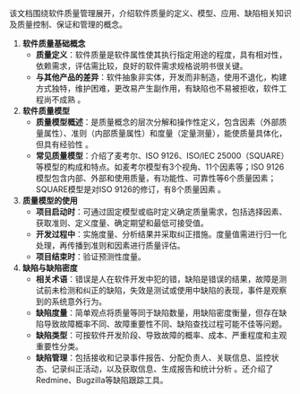 
该文档围绕软件质量管理展开，介绍软件质量的定义、模型、应用、缺陷相关知识及质量控制、保证和管理的概念。

1. **软件质量基础概念**
   - **质量定义**：软件质量是软件属性使其执行指定用途的程度，具有相对性，依赖需求，评估需比较，良好的软件需求规格说明书很关键。
   - **与其他产品的差异**：软件抽象非实体，开发而非制造，使用不退化，构建方式独特，维护困难，更改易产生副作用，有缺陷也不易被拒收，软件工程尚不成熟 。
2. **软件质量模型**
   - **质量模型概述**：是质量概念的层次分解和操作性定义，包含因素（外部质量属性）、准则（内部质量属性）和度量（定量测量），能使质量具体化，但具有经验性 。
   - **常见质量模型**：介绍了麦考尔、ISO 9126、ISO/IEC 25000（SQUARE）等模型的构成和特点。如麦考尔模型有3个视角、11个因素等；ISO 9126模型包含内部、外部和使用质量，有功能性、可靠性等6个质量因素；SQUARE模型是对ISO 9126的修订，有8个质量因素 。
3. **质量模型的使用**
   - **项目启动时**：可通过固定模型或临时定义确定质量需求，包括选择因素、获取准则、定义度量、确定期望和最低可接受值。
   - **开发过程中**：实施度量、分析结果并采取纠正措施。度量值需进行归一化处理，再传播到准则和因素进行质量评估。
   - **项目结束时**：验证预测性度量。
4. **缺陷与缺陷密度**
   - **相关术语**：错误是人在软件开发中犯的错，缺陷是错误的结果，故障是测试前未检测和纠正的缺陷，失效是测试或使用中缺陷的表现，事件是观察到的系统意外行为。
   - **缺陷度量**：简单观点将质量等同于缺陷数量，用缺陷密度衡量，但存在缺陷导致故障概率不同、故障重要性不同、缺陷查找过程可能不佳等问题。
   - **缺陷类型**：可按软件开发阶段、导致故障的概率、成本、严重程度和主观重要性分类。
   - **缺陷管理**：包括接收和记录事件报告、分配负责人、关联信息、监控状态、记录纠正活动，以及获取信息、生成报告和统计分析 。还介绍了Redmine、Bugzilla等缺陷跟踪工具。
